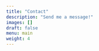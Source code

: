 ```yaml
---
title: "Contact"
description: "Send me a message!"
images: []
draft: false
menu: main
weight: 4
---
```

